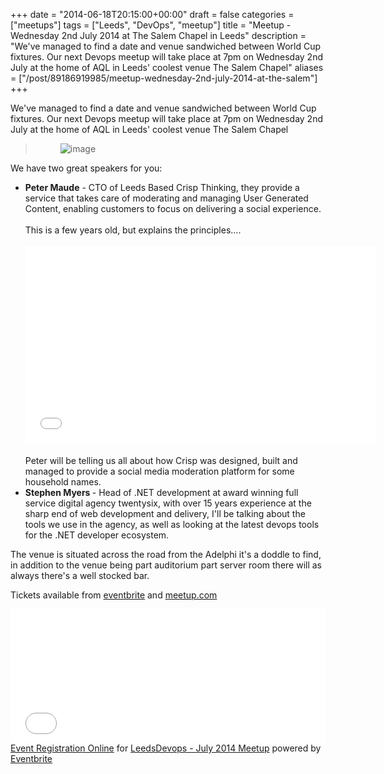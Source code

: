 +++
date = "2014-06-18T20:15:00+00:00"
draft = false
categories = ["meetups"]
tags = ["Leeds", "DevOps", "meetup"]
title = "Meetup - Wednesday 2nd July 2014 at The Salem Chapel in Leeds"
description = "We've managed to find a date and venue sandwiched between World Cup fixtures. Our next Devops meetup will take place at 7pm on Wednesday 2nd July at the home of AQL in Leeds' coolest venue The Salem Chapel"
aliases = ["/post/89186919985/meetup-wednesday-2nd-july-2014-at-the-salem"]
+++
<p>We've managed to find a date and venue sandwiched between World Cup fixtures. Our next Devops meetup will take place at 7pm on Wednesday 2nd July at the home of AQL in Leeds' coolest venue The Salem Chapel</p>
<blockquote>
<p><figure class="tmblr-full" data-orig-height="279" data-orig-width="500" data-orig-src="/images/inline_n7ds2rkr941s9hn2v.jpg"><img alt="image" src="/images/inline_pk4zct9dEA1s9hn2v_540.jpg" data-orig-height="279" data-orig-width="500" data-orig-src="/images/inline_n7ds2rkr941s9hn2v.jpg"></figure></p>
</blockquote>
<p><!-- more -->We have two great speakers for you:</p>
<ul><li><strong>Peter Maude</strong> - CTO of Leeds Based Crisp Thinking, they provide a service that takes care of moderating and managing User Generated Content, enabling customers to focus on delivering a social experience.<br><br>This is a few years old, but explains the principles....<br><br><iframe frameborder="0" height="315" src="//www.youtube.com/embed/gCk8TfwVTEg?rel=0" width="560"></iframe><br><br>Peter will be telling us all about how Crisp was designed, built and managed to provide a social media moderation platform for some household names.</li>
<li><strong>Stephen Myers </strong>- Head of .NET development at award winning full service digital agency twentysix, with over 15 years experience at the sharp end of web development and delivery, I'll be talking about the tools we use in the agency, as well as looking at the latest devops tools for the .NET developer ecosystem.</li>
</ul><p>The venue is situated across the road from the Adelphi it's a doddle to find, in addition to the venue being part auditorium part server room there will as always there's a well stocked bar.</p>
<p>Tickets available from <a href="http://leedsdevops-july-14.eventbrite.co.uk">eventbrite</a> and <a href="http://www.meetup.com/LeedsDevops/events/189841642/">meetup.com</a></p>
<div><iframe frameborder="0" height="214" marginheight="5" marginwidth="5" scrolling="auto" src="//eventbrite.co.uk/tickets-external?eid=12008938057&amp;ref=etckt" width="100%"></iframe>
<div><a href="http://www.eventbrite.co.uk/r/etckt" target="_blank">Event Registration Online</a><span> for </span><a href="https://leedsdevops-july-14.eventbrite.co.uk/?ref=etckt" target="_blank">LeedsDevops - July 2014 Meetup</a> <span>powered by</span> <a href="http://www.eventbrite.co.uk?ref=etckt" target="_blank">Eventbrite</a></div>
</div>